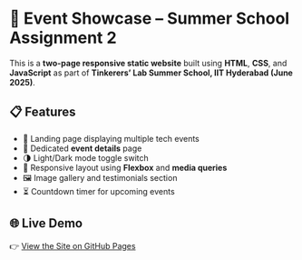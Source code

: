 # 🎪 Event Showcase – Summer School Assignment 2

This is a **two-page responsive static website** built using **HTML**, **CSS**, and **JavaScript** as part of **Tinkerers’ Lab Summer School, IIT Hyderabad (June 2025)**.

## 📋 Features

- 🎯 Landing page displaying multiple tech events
- 📄 Dedicated **event details** page
- 🌗 Light/Dark mode toggle switch
- 📱 Responsive layout using **Flexbox** and **media queries**
- 🖼️ Image gallery and testimonials section
- ⏳ Countdown timer for upcoming events

## 🌐 Live Demo

👉 [View the Site on GitHub Pages](https://raunak5131.github.io/event-showcase/)
